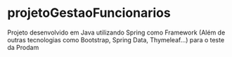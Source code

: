 # projetoGestaoFuncionarios
Projeto desenvolvido em Java utilizando Spring como Framework (Além de outras tecnologias como Bootstrap, Spring Data, Thymeleaf...) para o teste da Prodam
